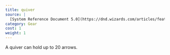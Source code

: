 ```yaml
---
title: quiver
source: |
  [System Reference Document 5.0](https://dnd.wizards.com/articles/features/systems-reference-document-srd)
category: Gear
cost: 1
weight: 1
---
```


A quiver can hold up to 20 arrows.
